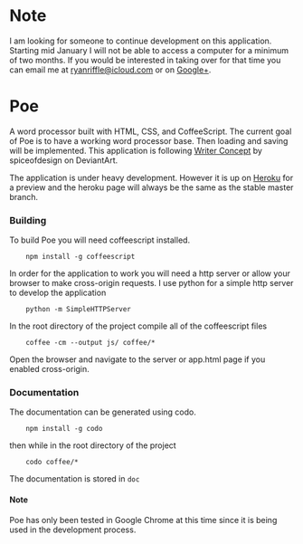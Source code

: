 # Note
I am looking for someone to continue development on this application. Starting mid January I will not be able to access a computer for a minimum of two months. If you would be interested in taking over for that time you can email me at ryanriffle@icloud.com or on [Google+](https://plus.google.com/115441007574184937069).

Poe
======

A word processor built with HTML, CSS, and CoffeeScript. The current goal of Poe is to have a working word processor base. Then loading and saving will be implemented. This application is following [Writer Concept](http://bassultra.deviantart.com/art/Writer-Concept-351501580) by spiceofdesign on DeviantArt.

The application is under heavy development. However it is up on [Heroku](https://poejs.herokuapp.com/) for a preview and the heroku page will always be the same as the stable master branch.

### Building
To build Poe you will need coffeescript installed.
```
	npm install -g coffeescript
```
In order for the application to work you will need a http server or allow your browser to make cross-origin requests. I use python for a simple http server to develop the application
```
	python -m SimpleHTTPServer
```
In the root directory of the project compile all of the coffeescript files
```
	coffee -cm --output js/ coffee/*
```
Open the browser and navigate to the server or app.html page if you enabled cross-origin.

### Documentation
The documentation can be generated using codo.
```
    npm install -g codo
```
then while in the root directory of the project
```
    codo coffee/*
```
The documentation is stored in `doc`

#### Note
Poe has only been tested in Google Chrome at this time since it is being used in the development process.

